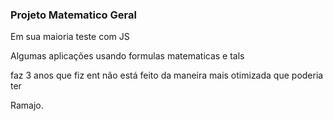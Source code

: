 ### Projeto Matematico Geral

Em sua maioria teste com JS 

Algumas aplicações usando formulas matematicas e tals

faz 3 anos que fiz ent não está feito da maneira mais otimizada que poderia ter

Ramajo.
